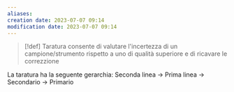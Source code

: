 ```yaml
---
aliases: 
creation date: 2023-07-07 09:14
modification date: 2023-07-07 09:14
---
```


> [!def] Taratura
> consente di valutare l'incertezza di un campione/strumento rispetto a uno di qualità superiore e di ricavare le correzzione

La taratura ha la seguente gerarchia:
Seconda linea -> Prima linea -> Secondario -> Primario